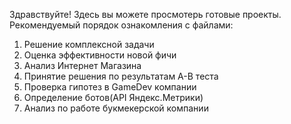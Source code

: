 Здравствуйте!
Здесь вы можете просмотерь готовые проекты.
Рекомендуемый порядок ознакомления с файлами:
1. Решение комплексной задачи
2. Оценка эффективности новой фичи
3. Анализ Интернет Магазина
4. Принятие решения по результатам A-B теста
5. Проверка гипотез в GameDev компании
6. Определение ботов(API Яндекс.Метрики)
7. Анализ по работе букмекерской компании
